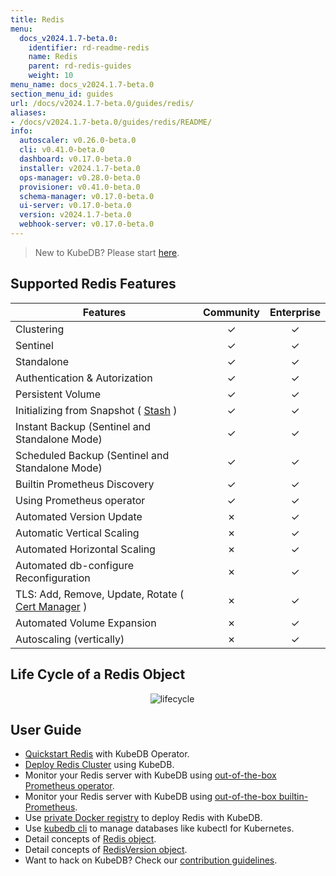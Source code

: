 ```yaml
---
title: Redis
menu:
  docs_v2024.1.7-beta.0:
    identifier: rd-readme-redis
    name: Redis
    parent: rd-redis-guides
    weight: 10
menu_name: docs_v2024.1.7-beta.0
section_menu_id: guides
url: /docs/v2024.1.7-beta.0/guides/redis/
aliases:
- /docs/v2024.1.7-beta.0/guides/redis/README/
info:
  autoscaler: v0.26.0-beta.0
  cli: v0.41.0-beta.0
  dashboard: v0.17.0-beta.0
  installer: v2024.1.7-beta.0
  ops-manager: v0.28.0-beta.0
  provisioner: v0.41.0-beta.0
  schema-manager: v0.17.0-beta.0
  ui-server: v0.17.0-beta.0
  version: v2024.1.7-beta.0
  webhook-server: v0.17.0-beta.0
---
```


> New to KubeDB? Please start [here](/docs/v2024.1.7-beta.0/README).

## Supported Redis Features
| Features                                                                           | Community | Enterprise |
|------------------------------------------------------------------------------------|:---------:|:----------:|
| Clustering                                                                         | &#10003;  |  &#10003;  |
| Sentinel                                                                           | &#10003;  |  &#10003;  |
| Standalone                                                                         | &#10003;  |  &#10003;  |
| Authentication & Autorization                                                      | &#10003;  |  &#10003;  |
| Persistent Volume                                                                  | &#10003;  |  &#10003;  |
| Initializing from Snapshot ( [Stash](https://stash.run/) )                         | &#10003;  |  &#10003;  |
| Instant Backup (Sentinel and Standalone Mode)                                      | &#10003;  |  &#10003;  |
| Scheduled Backup (Sentinel and Standalone Mode)                                    | &#10003;  |  &#10003;  |
| Builtin Prometheus Discovery                                                       | &#10003;  |  &#10003;  |
| Using Prometheus operator                                                          | &#10003;  |  &#10003;  |
| Automated Version Update                                                           | &#10007;  |  &#10003;  |
| Automatic Vertical Scaling                                                         | &#10007;  |  &#10003;  |
| Automated Horizontal Scaling                                                       | &#10007;  |  &#10003;  |
| Automated db-configure Reconfiguration                                             | &#10007;  |  &#10003;  |
| TLS: Add, Remove, Update, Rotate ( [Cert Manager](https://cert-manager.io/docs/) ) | &#10007;  |  &#10003;  |
| Automated Volume Expansion                                                         | &#10007;  |  &#10003;  |
| Autoscaling (vertically)                                                           | &#10007;  |  &#10003;  |


## Life Cycle of a Redis Object

<p align="center">
  <img alt="lifecycle"  src="/docs/v2024.1.7-beta.0/images/redis/redis-lifecycle.png">
</p>

## User Guide

- [Quickstart Redis](/docs/v2024.1.7-beta.0/guides/redis/quickstart/quickstart) with KubeDB Operator.
- [Deploy Redis Cluster](/docs/v2024.1.7-beta.0/guides/redis/clustering/redis-cluster) using KubeDB.
- Monitor your Redis server with KubeDB using [out-of-the-box Prometheus operator](/docs/v2024.1.7-beta.0/guides/redis/monitoring/using-prometheus-operator).
- Monitor your Redis server with KubeDB using [out-of-the-box builtin-Prometheus](/docs/v2024.1.7-beta.0/guides/redis/monitoring/using-builtin-prometheus).
- Use [private Docker registry](/docs/v2024.1.7-beta.0/guides/redis/private-registry/using-private-registry) to deploy Redis with KubeDB.
- Use [kubedb cli](/docs/v2024.1.7-beta.0/guides/redis/cli/cli) to manage databases like kubectl for Kubernetes.
- Detail concepts of [Redis object](/docs/v2024.1.7-beta.0/guides/redis/concepts/redis).
- Detail concepts of [RedisVersion object](/docs/v2024.1.7-beta.0/guides/redis/concepts/catalog).
- Want to hack on KubeDB? Check our [contribution guidelines](/docs/v2024.1.7-beta.0/CONTRIBUTING).

